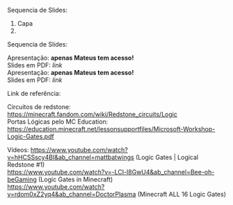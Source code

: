 Sequencia de Slides: <br>
<ol>
<li> Capa
<li>
</ol>

Sequencia de Slides: <br>



Apresentação: **apenas Mateus tem acesso!** <br>
Slides em PDF: *link* <br>
Apresentação: **apenas Mateus tem acesso!** <br>
Slides em PDF: *link* <br>

Link de referência:

Circuitos de redstone: https://minecraft.fandom.com/wiki/Redstone_circuits/Logic <br>
Portas Lógicas pelo MC Education: https://education.minecraft.net/lessonsupportfiles/Microsoft-Workshop-Logic-Gates.pdf <br>

Vídeos:
https://www.youtube.com/watch?v=hHCSSscy4BI&ab_channel=mattbatwings (Logic Gates | Logical Redstone #1) <br>
https://www.youtube.com/watch?v=-LCl-I8GwU4&ab_channel=Bee-oh-beGaming (Logic Gates in Minecraft) <br>
https://www.youtube.com/watch?v=rdom0xZ2yq4&ab_channel=DoctorPlasma (Minecraft ALL 16 Logic Gates) <br>
